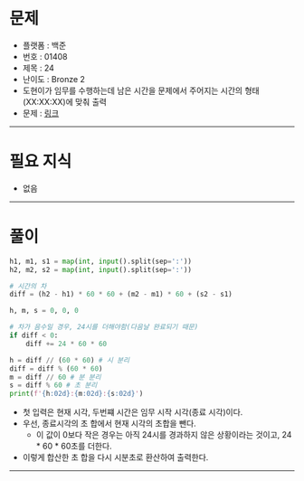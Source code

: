 # 문제
- 플랫폼 : 백준
- 번호 : 01408
- 제목 : 24
- 난이도 : Bronze 2
- 도현이가 임무를 수행하는데 남은 시간을 문제에서 주어지는 시간의 형태 (XX:XX:XX)에 맞춰 출력
- 문제 : <a href="https://www.acmicpc.net/problem/1408" target="_blank">링크</a>

---

# 필요 지식
- 없음

---

# 풀이
```python
h1, m1, s1 = map(int, input().split(sep=':'))
h2, m2, s2 = map(int, input().split(sep=':'))

# 시간의 차
diff = (h2 - h1) * 60 * 60 + (m2 - m1) * 60 + (s2 - s1)

h, m, s = 0, 0, 0

# 차가 음수일 경우, 24시를 더해야함(다음날 완료되기 때문)
if diff < 0:
    diff += 24 * 60 * 60

h = diff // (60 * 60) # 시 분리
diff = diff % (60 * 60)
m = diff // 60 # 분 분리
s = diff % 60 # 초 분리
print(f'{h:02d}:{m:02d}:{s:02d}')
```
- 첫 입력은 현재 시각, 두번쨰 시간은 임무 시작 시각(종료 시각)이다.
- 우선, 종료시각의 초 합에서 현재 시각의 초합을 뺀다.
  - 이 값이 0보다 작은 경우는 아직 24시를 경과하지 않은 상황이라는 것이고, 24 * 60 * 60초를 더한다.
- 이렇게 합산한 초 합을 다시 시분초로 환산하여 출력한다.

---
